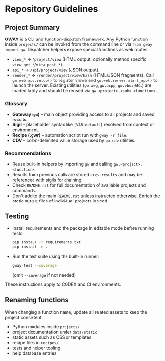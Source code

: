 # Repository Guidelines

## Project Summary
**GWAY** is a CLI and function-dispatch framework. Any Python function inside
`projects/` can be invoked from the command line or via ``from gway import gw``.
Dispatcher helpers expose special functions as web routes:
- ``view_*`` → ``/project/view`` (HTML output, optionally method specific ``view_get_*``/``view_post_*``).
- ``api_*`` → ``/api/project/view`` (JSON output).
- ``render_*`` → ``/render/project/view/hash`` (HTML/JSON fragments).
Call ``gw.web.app.setup()`` to register views and ``gw.web.server.start_app()`` to launch the server.
Existing utilities (``gw.awg``, ``gw.ocpp``, ``gw.vbox`` etc.) are loaded lazily and should be reused via
``gw.<project>.<sub>.<function>``.

### Glossary
* **Gateway (`gw`)** – main object providing access to all projects and saved results.
* **Sigil** – placeholder syntax like ``[VAR|default]`` resolved from context or environment.
* **Recipe (.gwr)** – automation script run with ``gway -r file``.
* **CDV** – colon-delimited value storage used by ``gw.cdv`` utilities.

### Recommendations
* Reuse built-in helpers by importing ``gw`` and calling ``gw.<project>.<function>``.
* Results from previous calls are stored in ``gw.results`` and may be referenced with sigils for chaining.
* Check ``README.rst`` for full documentation of available projects and commands.
* Don't add to the main ``README.rst`` unless instructed otherwise. Enrich the
  static ``README`` files of individual projects instead.

## Testing
- Install requirements and the package in editable mode before running tests:
  ```bash
  pip install -r requirements.txt
  pip install -e .
  ```
- Run the test suite using the built-in runner:
  ```bash
  gway test --coverage
  ```
  (omit `--coverage` if not needed)

These instructions apply to CODEX and CI environments.
## Renaming functions
When changing a function name, update all related assets to keep the project consistent:
- Python modules inside `projects/`
- project documentation under `data/static`
- static assets such as CSS or templates
- recipe files in `recipes/`
- tests and helper tooling
- help database entries
